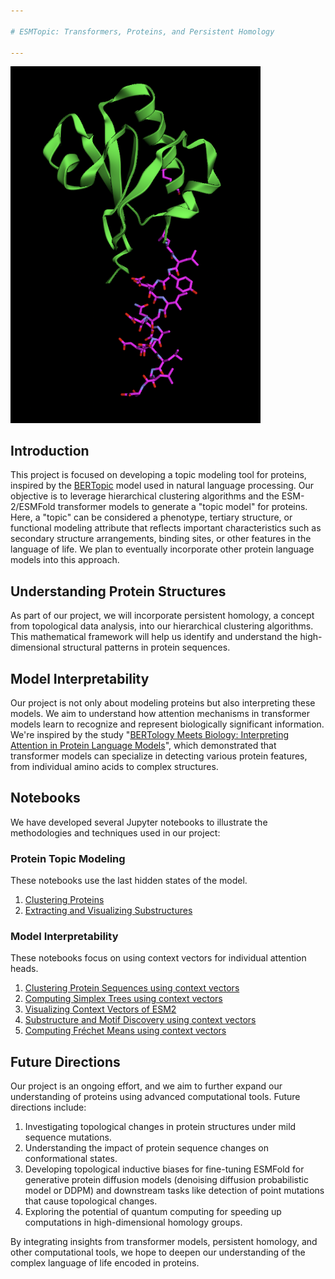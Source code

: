 ```yaml
---

# ESMTopic: Transformers, Proteins, and Persistent Homology

---
```


<img src="https://github.com/Amelie-Schreiber/transformers_proteins_and_persistent_homology/blob/main/KaiB.png" alt="drawing" width="400"/>

## Introduction

This project is focused on developing a topic modeling tool for proteins, inspired by the [BERTopic](https://maartengr.github.io/BERTopic/index.html) model used in natural language processing. Our objective is to leverage hierarchical clustering algorithms and the ESM-2/ESMFold transformer models to generate a "topic model" for proteins. Here, a "topic" can be considered a phenotype, tertiary structure, or functional modeling attribute that reflects important characteristics such as secondary structure arrangements, binding sites, or other features in the language of life. We plan to eventually incorporate other protein language models into this approach.

## Understanding Protein Structures

As part of our project, we will incorporate persistent homology, a concept from topological data analysis, into our hierarchical clustering algorithms. This mathematical framework will help us identify and understand the high-dimensional structural patterns in protein sequences.

## Model Interpretability

Our project is not only about modeling proteins but also interpreting these models. We aim to understand how attention mechanisms in transformer models learn to recognize and represent biologically significant information. We're inspired by the study "[BERTology Meets Biology: Interpreting Attention in Protein Language Models](https://arxiv.org/abs/2006.15222)", which demonstrated that transformer models can specialize in detecting various protein features, from individual amino acids to complex structures.

## Notebooks

We have developed several Jupyter notebooks to illustrate the methodologies and techniques used in our project:

### Protein Topic Modeling
These notebooks use the last hidden states of the model. 

1. [Clustering Proteins](https://github.com/Amelie-Schreiber/transformers_proteins_and_persistent_homology/blob/main/clustering_esm2_pipeline.ipynb)
2. [Extracting and Visualizing Substructures](https://github.com/Amelie-Schreiber/transformers_proteins_and_persistent_homology/blob/main/extracting_substructures_esm2.ipynb)

### Model Interpretability
These notebooks focus on using context vectors for individual attention heads. 

1. [Clustering Protein Sequences using context vectors](https://github.com/Amelie-Schreiber/transformers_proteins_and_persistent_homology/blob/main/esm_2_clustering.ipynb)
2. [Computing Simplex Trees using context vectors](https://github.com/Amelie-Schreiber/transformers_proteins_and_persistent_homology/blob/main/simplex_trees_esm2.ipynb)
3. [Visualizing Context Vectors of ESM2](https://github.com/Amelie-Schreiber/transformers_proteins_and_persistent_homology/blob/main/esm_2_visualization.ipynb)
4. [Substructure and Motif Discovery using context vectors](https://github.com/Amelie-Schreiber/transformers_proteins_and_persistent_homology/blob/main/extracting_motifs_esm_2.ipynb)
5. [Computing Fréchet Means using context vectors](https://github.com/Amelie-Schreiber/transformers_proteins_and_persistent_homology/blob/main/frechet_mean_ph_diagrams_esm_2.ipynb)

## Future Directions

Our project is an ongoing effort, and we aim to further expand our understanding of proteins using advanced computational tools. Future directions include:

1. Investigating topological changes in protein structures under mild sequence mutations.
2. Understanding the impact of protein sequence changes on conformational states.
3. Developing topological inductive biases for fine-tuning ESMFold for generative protein diffusion models (denoising diffusion probabilistic model or DDPM) and downstream tasks like detection of point mutations that cause topological changes. 
4. Exploring the potential of quantum computing for speeding up computations in high-dimensional homology groups.

By integrating insights from transformer models, persistent homology, and other computational tools, we hope to deepen our understanding of the complex language of life encoded in proteins.






